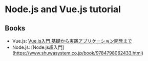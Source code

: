 # Node.js and Vue.js tutorial

## Books
+ Vue.js: [Vue.js入門 基礎から実践アプリケーション開発まで](https://gihyo.jp/book/2018/978-4-297-10091-9)
+ Node.js: [Node.js超入門] (https://www.shuwasystem.co.jp/book/9784798062433.html)